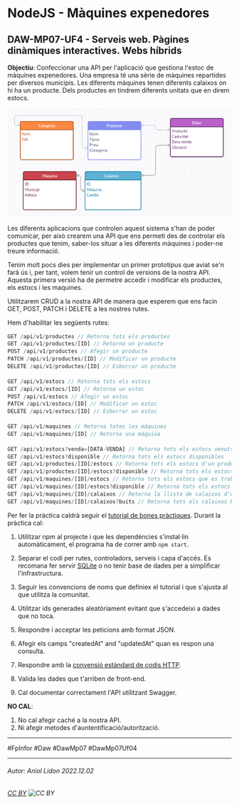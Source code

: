 # NodeJS - Màquines expenedores
## DAW-MP07-UF4 - Serveis web. Pàgines dinàmiques interactives. Webs híbrids
**Objectiu**: Confeccionar una API per l'aplicació que gestiona l'estoc de màquines expenedores.
Una empresa té una sèrie de màquines repartides per diversos municipis. Les diferents màquines tenen diferents calaixos on hi ha un producte. Dels productes en tindrem diferents unitats que en direm estocs.

![diagrama](diagrama.png)

Les diferents aplicacions que controlen aquest sistema s'han de poder comunicar, per això crearem una API que ens permeti des de controlar els productes que tenim, saber-los situar a les diferents màquines i poder-ne treure informació.

Tenim molt pocs dies per implementar un primer prototipus que aviat se'n farà ús i, per tant, volem tenir un control de versions de la nostra API. Aquesta primera versió ha de permetre accedir i modificar els productes, els estocs i les maquines.

Utilitzarem CRUD a la nostra API de manera que esperem que ens facin GET, POST, PATCH i DELETE a les nostres rutes.

Hem d'habilitar les següents rutes:

```javascript
GET /api/v1/productes // Retorna tots els productes
GET /api/v1/productes/[ID] // Retorna un producte
POST /api/v1/productes // Afegir un producte
PATCH /api/v1/productes/[ID] // Modificar un producte
DELETE /api/v1/productes/[ID] // Esborrar un producte

GET /api/v1/estocs // Retorna tots els estocs
GET /api/v1/estocs/[ID] // Retorna un estoc
POST /api/v1/estocs // Afegir un estoc
PATCH /api/v1/estocs/[ID] // Modificar un estoc
DELETE /api/v1/estocs/[ID] // Esborrar un estoc

GET /api/v1/maquines // Retorna totes les màquines
GET /api/v1/maquines/[ID] // Retorna una màquina

GET /api/v1/estocs?venda=[DATA-VENDA] // Retorna tots els estocs venuts una data.
GET /api/v1/estocs?disponible // Retorna tots els estocs disponibles
GET /api/v1/productes/[ID]/estocs // Retorna tots els estocs d'un producte
GET /api/v1/productes/[ID]/estocs?disponible // Retorna tots els estocs disponibles d'un producte
GET /api/v1/maquines/[ID]/estocs // Retorna tots els estocs que es troben una màquina concreta(tant els que s'han venut com els que no)
GET /api/v1/maquines/[ID]/estocs?disponible // Retorna tots els estocs que no s'han venut i es troben a una màquina concreta
GET /api/v1/maquines/[ID]/calaixos // Retorna la llista de calaixos d'una màquina
GET /api/v1/maquines/[ID]/calaixos?buits // Retorna tots els calaixos buits d'una màquina
```

Per fer la pràctica caldrà seguir el [tutorial de bones pràctiques](https://www.freecodecamp.org/news/rest-api-design-best-practices-build-a-rest-api). Durant la pràctica cal:
1. Utilitzar npm al projecte i que les dependències s'instal·lin automàticament, el programa ha de correr amb `npm start`.

1. Separar el codi per rutes, controladors, serveis i capa d'accés. Es recomana fer servir 
[SQLite](https://www.sqlitetutorial.net/) o no tenir base de dades per a simplificar l'infrastructura.

1. Seguir les convencions de noms que definiex el tutorial i que s'ajusta al que utilitza la comunitat.

1. Utilitzar ids generades aleatòriament evitant que s'accedeixi a dades que no toca.

1. Respondre i acceptar les peticions amb format JSON.

1. Afegir els camps "createdAt" and "updatedAt" quan es respon una consulta.

1. Respondre amb la [convensió estàndard de codis HTTP](https://restfulapi.net/http-status-codes/).

1. Valida les dades que t'arriben de front-end.

1. Cal documentar correctament l'API utilitzant Swagger.

**NO CAL**:
1. No cal afegir caché a la nostra API.
1. Ni afegir metodes d'auntentificació/autorització.

---

#FpInfor #Daw #DawMp07 #DawMp07Uf04

---

###### Autor: Aniol Lidon 2022.12.02
###### [CC BY](https://creativecommons.org/licenses/by/4.0/) ![CC BY](https://licensebuttons.net/l/by/3.0/80x15.png)
